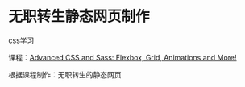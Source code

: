 # 无职转生静态网页制作

css学习

课程：[Advanced CSS and Sass: Flexbox, Grid, Animations and More!](https://www.udemy.com/course/advanced-css-and-sass/?couponCode=V2JPLETSLEARN)

根据课程制作：无职转生的静态网页
